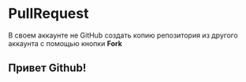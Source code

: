 # PullRequest
В своем аккаунте не GitHub создать копию репозитория из другого аккаунта с помощью кнопки **Fork**

## Привет Github!